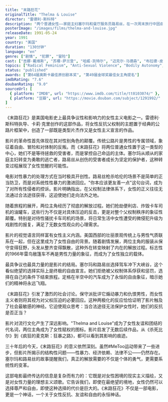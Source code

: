 ```yaml
---
title: "末路狂花"
originalTitle: "Thelma & Louise"
director: "雷德利·斯科特"
description: "两个普通女性——家庭主妇塞尔玛和餐厅服务员路易丝，在一次周末旅行中因自卫杀人而走上逃亡之路。在横跨美国的公路旅程中，她们经历了从恐惧到解放的转变，最终选择了自由而非屈服。"
posterImage: "/images/films/thelma-and-louise.jpg"
releaseDate: 1991-05-24
year: 1991
country: "美国"
duration: "130分钟"
language: "en"
genre: ["剧情", "犯罪", "冒险"]
cast: ["吉娜·戴维斯", "苏珊·萨兰登", "哈威·凯特尔", "迈克尔·马德森", "布拉德·皮特"]
topics: ["Radical Feminism", "Anti-Sexual Violence", "Bodily Autonomy", "Patriarchy Critique", "Female Friendship"]
status: "published"
awards: ["第64届奥斯卡最佳原创剧本奖", "第49届金球奖最佳女主角提名"]
imdbRating: "7.6"
doubanRating: "9.0"
sourceUrl: [
  { platform: "IMDB", url: "https://www.imdb.com/title/tt0103074/" },
  { platform: "豆瓣", url: "https://movie.douban.com/subject/1291992/" }
]
---
```


《末路狂花》是美国电影史上最具争议性和影响力的女性主义电影之一。雷德利·斯科特执导、卡莉·克里创作的这部作品，将女性反抗父权制的主题置于经典的公路片框架中，创造了一部既是类型片杰作又是女性主义宣言的作品。

影片的革命性首先体现在其对性别角色的颠覆。传统公路片是男性的专属领域，象征着自由、冒险和对体制的反叛。而《末路狂花》将两位普通女性置于这一类型的中心，她们不是等待拯救的受害者，而是掌控自己命运的主体。塞尔玛从顺从的家庭主妇转变为勇敢的逃亡者，路易丝从创伤的受害者成长为坚定的保护者，这种转变过程展现了女性觉醒的可能性。

电影对性暴力的处理方式在当时极具开创性。路易丝枪杀哈伦的场景不是简单的正当防卫，而是对系统性性暴力的激进回应。"你本应该更友善一点"这句台词，成为了对所有性侵者的控诉。影片明确指出，在父权制法律体系下，女性的正义往往无法通过合法途径获得，这迫使她们走向法外之地。

随着旅程的展开，两位主角经历了彻底的解放过程。她们抢劫便利店、炸毁卡车司机的油罐车，这些行为不仅是对具体压迫的反击，更是对整个父权制秩序的象征性颠覆。特别是对待性骚扰卡车司机的场景，将日常生活中女性遭受的微侵犯升级为戏剧性的报复，满足了无数女性观众的心理需求。

影片的视觉语言同样富有女性主义内涵。美国西部的壮丽景观传统上与男性气质联系在一起，但在这里成为了女性自由的背景。随着剧情发展，两位主角的服装从保守变得狂野，头发从整齐变得飘散，这种外在转变映射了内在的解放过程。标志性的1966年雷鸟敞篷车不再是男性力量的象征，而成为了女性独立的载体。

最具争议也最具力量的是影片的结局。塞尔玛和路易丝选择驾车冲下大峡谷，这个看似绝望的选择实际上是终极的自由宣言。她们拒绝被父权制体系俘获和惩罚，选择在自己的条件下结束旅程。定格在半空中的汽车成为了永恒的自由象征，暗示她们的精神将永远飞翔。

《末路狂花》引发了激烈的社会讨论。保守派批评它煽动暴力和仇恨男性，而女性主义者则将其视为对父权压迫的必要回应。这种两极化的反应恰恰证明了影片触及了社会最敏感的神经。它迫使观众思考：当合法途径无法保护女性时，她们的反抗是否正当？

影片对流行文化产生了深远影响。"Thelma and Louise"成为了女性友谊和团结的代名词，两位主角成为了女性赋权的图标。影片启发了无数后续作品，从《杀死比尔》到《疯狂的麦克斯：狂暴之路》，都可以看到其影响的痕迹。

三十年后的今天，《末路狂花》的意义依然深刻。虽然#MeToo运动带来了一些进步，但影片所揭示的结构性问题——性暴力、经济依赖、法律不公——仍然存在。塞尔玛和路易丝的故事提醒我们，真正的解放需要的不仅是个体的勇气，更需要系统性的变革。

这部电影最终传达的信息是复杂而有力的：它既是对女性困境的现实主义描绘，又是对女性力量的理想主义颂歌。它告诉我们，即使在最绝望的境地，女性仍然可以选择尊严和自由，即使这种选择的代价是巨大的。《末路狂花》不仅是一部电影，更是一个神话，一个关于女性反抗、友谊和自由的永恒神话。